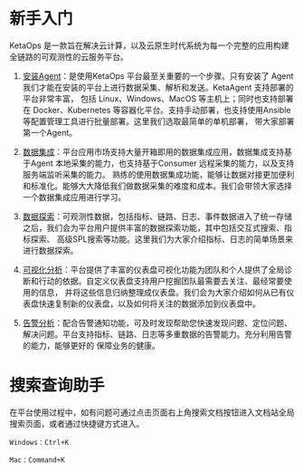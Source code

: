 # 新手入门


KetaOps 是一款旨在解决云计算，以及云原生时代系统为每一个完整的应用构建全链路的可观测性的云服务平台。

1. [安装Agent](?activeTab=start_agent)：是使用KetaOps 平台最至关重要的一个步骤。只有安装了 Agent 我们才能在安装的平台上进行数据采集、解析和发送。KetaAgent 支持部署的平台非常丰富，
包括 Linux、Windows、MacOS 等主机上；同时也支持部署在 Docker、Kubernetes 等容器化平台。支持手动部署，也支持使用Ansible 等配置管理工具进行批量部署。这里我们选取最简单的单机部署，
带大家部署第一个Agent。

2. [数据集成](?activeTab=start_collect)：平台应用市场支持大量开箱即用的数据集成应用，数据集成支持基于Agent 本地采集的能力，也支持基于Consumer 远程采集的能力，以及支持服务端监听采集的能力。
熟练的使用数据集成功能，能够让数据对接更加便利和标准化。能够大大降低我们做数据采集的难度和成本。我们会带领大家选择一个数据集成应用进行学习。

3. [数据探索](?activeTab=start_explore)：可观测性数据，包括指标、链路、日志、事件数据进入了统一存储之后，我们会为平台用户提供丰富的数据探索功能，其中包括交互式搜索、指标探索、
高级SPL搜索等功能。这里我们为大家介绍指标、日志的简单场景来进行数据探索。

4. [可视化分析](?activeTab=start_dashboard)：平台提供了丰富的仪表盘可视化功能为团队和个人提供了全局诊断和行动的依据。自定义仪表盘支持用户挖掘团队最需要去关注、最经常要使用的信息，
并将这些信息归纳整理成仪表盘。我们会为大家介绍如何从已有仪表盘快速复制新的仪表盘，以及如何将关注的数据添加到仪表盘中。

5. [告警分析](?activeTab=start_alert)：配合告警通知功能，可及时发现帮助您快速发现问题、定位问题、解决问题。平台支持指标、链路、日志等多重数据的告警能力。充分利用告警的能力，能够更好的
保障业务的健康。


# 搜索查询助手

在平台使用过程中，如有问题可通过点击页面右上角搜索文档按钮进入文档站全局搜索页面，或者通过快捷键方式进入。

```
Windows：Ctrl+K

Mac：Command+K
```

